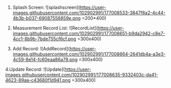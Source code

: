 1. Splash Screen:
![splashscreen](https://user-images.githubusercontent.com/102902991/177008533-3847f8a2-4c44-4b3b-b037-69087556859e.png =200*400)

2. Measurement Record List:
![RecordList](https://user-images.githubusercontent.com/102902991/177008651-b9da2942-c8e7-4cc1-8b9b-7bde755cf6cf.png =300x400)


3. Add Record:
![AddRecord](https://user-images.githubusercontent.com/102902991/177008664-2641db4a-a3e3-4c59-8e14-fc60eaa86a79.png =300x400)


4.Update Record:
![Update](https://user-images.githubusercontent.com/102902991/177008635-9332403c-da41-4623-89aa-c43680f1d941.png =300x400)
